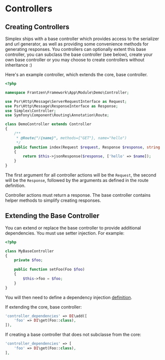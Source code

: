Controllers
===========

Creating Controllers
--------------------

Simplex ships with a base controller which provides access to the serializer and url generator, as well as providing
some convenience methods for generating responses. You controllers can optionally extent this base controller, you can 
subclass the base controller (see below), create your own base controller or you may choose to create controllers 
without inheritance :)

Here's an example controller, which extends the core, base controller.
```php
<?php

namespace Frantzen\Framework\App\Module\Demo\Controller;

use Psr\Http\Message\ServerRequestInterface as Request;
use Psr\Http\Message\ResponseInterface as Response;
use Simplex\Controller;
use Symfony\Component\Routing\Annotation\Route;

class DemoController extends Controller
{
    /**
     * @Route("/{name}", methods={"GET"}, name="hello")
     */
    public function index(Request $request, Response $response, string $name): Response
    {
        return $this->jsonResponse($response, ['hello' => $name]);
    }
}
```

The first argument for all controller actions will be the `Request`, the second will be the `Response`, followed by
the arguments as defined in the route definition.

Controller actions must return a response. The base controller contains helper methods to simplify creating responses.


Extending the Base Controller
-----------------------------

You can extend or replace the base controller to provide additional dependencies. You must use setter injection. 
For example:

```php
<?php

class MyBaseController
{
    private $foo;
    
    public function setFoo(Foo $foo)
    {
        $this->foo = $foo;
    }
}
```

You will then need to define a dependency injection [definition](http://php-di.org/doc/definition-overriding.html#arrays).

If extending the core, base controller:

```php
'controller_dependencies' => DI\add([
    'foo' => DI\get(Foo::class),
]),
```

If creating a base controller that does not subclasse from the core:

```php
'controller_dependencies' => [
    'foo' => DI\get(Foo::class),
],
